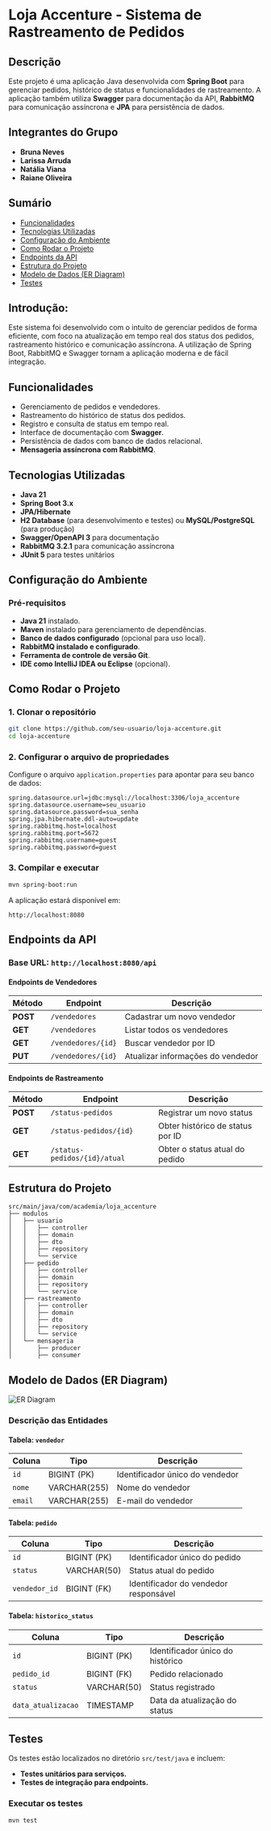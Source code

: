 # Loja Accenture - Sistema de Rastreamento de Pedidos

## Descrição
Este projeto é uma aplicação Java desenvolvida com **Spring Boot** para gerenciar pedidos, histórico de status e funcionalidades de rastreamento. A aplicação também utiliza **Swagger** para documentação da API, **RabbitMQ** para comunicação assíncrona e **JPA** para persistência de dados.

## Integrantes do Grupo
- **Bruna Neves**
- **Larissa Arruda**
- **Natália Viana**
- **Raiane Oliveira**

## Sumário
- [Funcionalidades](#funcionalidades)
- [Tecnologias Utilizadas](#tecnologias-utilizadas)
- [Configuração do Ambiente](#configuração-do-ambiente)
- [Como Rodar o Projeto](#como-rodar-o-projeto)
- [Endpoints da API](#endpoints-da-api)
- [Estrutura do Projeto](#estrutura-do-projeto)
- [Modelo de Dados (ER Diagram)](#modelo-de-dados-er-diagram)
- [Testes](#testes)
  
## Introdução:
Este sistema foi desenvolvido com o intuito de gerenciar pedidos de forma eficiente, com foco na atualização em tempo real dos status dos pedidos, rastreamento histórico e comunicação assíncrona. A utilização de Spring Boot, RabbitMQ e Swagger tornam a aplicação moderna e de fácil integração.

## Funcionalidades
- Gerenciamento de pedidos e vendedores.
- Rastreamento do histórico de status dos pedidos.
- Registro e consulta de status em tempo real.
- Interface de documentação com **Swagger**.
- Persistência de dados com banco de dados relacional.
- **Mensageria assíncrona com RabbitMQ**.

## Tecnologias Utilizadas
- **Java 21**
- **Spring Boot 3.x**
- **JPA/Hibernate**
- **H2 Database** (para desenvolvimento e testes) ou **MySQL/PostgreSQL** (para produção)
- **Swagger/OpenAPI 3** para documentação
- **RabbitMQ 3.2.1** para comunicação assíncrona
- **JUnit 5** para testes unitários

## Configuração do Ambiente
### Pré-requisitos
- **Java 21** instalado.
- **Maven** instalado para gerenciamento de dependências.
- **Banco de dados configurado** (opcional para uso local).
- **RabbitMQ instalado e configurado**.
- **Ferramenta de controle de versão Git**.
- **IDE como IntelliJ IDEA ou Eclipse** (opcional).

## Como Rodar o Projeto
### 1. Clonar o repositório
```sh
git clone https://github.com/seu-usuario/loja-accenture.git
cd loja-accenture
```

### 2. Configurar o arquivo de propriedades
Configure o arquivo `application.properties` para apontar para seu banco de dados:
```properties
spring.datasource.url=jdbc:mysql://localhost:3306/loja_accenture
spring.datasource.username=seu_usuario
spring.datasource.password=sua_senha
spring.jpa.hibernate.ddl-auto=update
spring.rabbitmq.host=localhost
spring.rabbitmq.port=5672
spring.rabbitmq.username=guest
spring.rabbitmq.password=guest
```

### 3. Compilar e executar
```sh
mvn spring-boot:run
```
A aplicação estará disponível em:
```
http://localhost:8080
```

## Endpoints da API
### Base URL: `http://localhost:8080/api`
#### Endpoints de Vendedores
| Método | Endpoint | Descrição |
|--------|---------|-----------|
| **POST** | `/vendedores` | Cadastrar um novo vendedor |
| **GET** | `/vendedores` | Listar todos os vendedores |
| **GET** | `/vendedores/{id}` | Buscar vendedor por ID |
| **PUT** | `/vendedores/{id}` | Atualizar informações do vendedor |

#### Endpoints de Rastreamento
| Método | Endpoint | Descrição |
|--------|---------|-----------|
| **POST** | `/status-pedidos` | Registrar um novo status |
| **GET** | `/status-pedidos/{id}` | Obter histórico de status por ID |
| **GET** | `/status-pedidos/{id}/atual` | Obter o status atual do pedido |

## Estrutura do Projeto
```
src/main/java/com/academia/loja_accenture
├── modulos
│   ├── usuario
│   │   ├── controller
│   │   ├── domain
│   │   ├── dto
│   │   ├── repository
│   │   └── service
│   ├── pedido
│   │   ├── controller
│   │   ├── domain
│   │   ├── repository
│   │   └── service
│   ├── rastreamento
│   │   ├── controller
│   │   ├── domain
│   │   ├── dto
│   │   ├── repository
│   │   └── service
│   └── mensageria
│       ├── producer
│       ├── consumer
```

## Modelo de Dados (ER Diagram)
![ER Diagram](./er-diagram.png)

### Descrição das Entidades
#### **Tabela: `vendedor`**
| Coluna | Tipo | Descrição |
|--------|------|-----------|
| `id` | BIGINT (PK) | Identificador único do vendedor |
| `nome` | VARCHAR(255) | Nome do vendedor |
| `email` | VARCHAR(255) | E-mail do vendedor |

#### **Tabela: `pedido`**
| Coluna | Tipo | Descrição |
|--------|------|-----------|
| `id` | BIGINT (PK) | Identificador único do pedido |
| `status` | VARCHAR(50) | Status atual do pedido |
| `vendedor_id` | BIGINT (FK) | Identificador do vendedor responsável |

#### **Tabela: `historico_status`**
| Coluna | Tipo | Descrição |
|--------|------|-----------|
| `id` | BIGINT (PK) | Identificador único do histórico |
| `pedido_id` | BIGINT (FK) | Pedido relacionado |
| `status` | VARCHAR(50) | Status registrado |
| `data_atualizacao` | TIMESTAMP | Data da atualização do status |

## Testes
Os testes estão localizados no diretório `src/test/java` e incluem:
- **Testes unitários para serviços.**
- **Testes de integração para endpoints.**

### Executar os testes
```sh
mvn test
```


